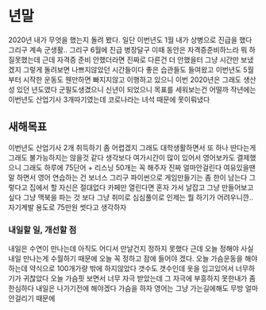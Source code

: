 # 년말

2020년 내가 무엇을 했는지 돌려 봤다. 일단 이번년도 1월 내가 상병으로 진급을 했다 그리구 계속 군생활.. 그리구 6월에 진급 병장달구 이때 동안은 자격증준비하느라 뭐 하질못했는데 근데 자격증 준비 안했더라면 진짜로 다른건 더 안했을터 그냥 시간만 보냈겠지 그렇게 돌려보면 나쁘지않았던 시간들이다
좋은 습관들도 들여왔고 이번년도 5월부터 시작한 운동도 웬만하면 빠지지않고 이행하고 있으니 이번 2020년은 그래도 생산성 있던 년도였다 군필도생겼으니
신년이 되었으니 목표를 세워보는건 어떨까 작년에는 이번년도 산업기사 3개따기였는데 코로나라는 녀석 때문에 못이뤄냈다 

## 새해목표

이번년도 산업기사 2개 취득하기 좀 어렵겠지 그래도 대학생활하면서 또 하나 딴다는게 그래도 불가능하지는 않을것 같다 생각보다 여가시간이 많이 있어서 영어보카도 결제했으니 그래도 하루에 75단어 + 리스닝 50개는 꼭 해주자 진짜 얼마안걸린다 여유있을땐 말 하면서 영어 연습하는 건 보너스
그리구 파이썬으로 게임만들기는 좀 한이 남는다 그렇다고 집에서 할 자신은 절대없다 카페만 열린다면 혼자 가서 날잡고 그냥 만들어보고싶다 그냥 맥북을 파는 것 보다 그냥 취미로 심심풀이로 인제는 뭘 하기가 어려우니깐.. 자기계발 용도로 75만원 썻다고 생각하자

### 내일할 일, 개선할 점

내일은 수연이 만나는데 아직도 어디서 만날건지 정하지 못했다 근데 오늘 정해야 사실 내일 만나는게 수월하기 때문에 오늘 꼭 정하고 잠에 들어야 겠다.
오늘 가슴운동을 해야하는데 약식으로 100개가량 밖에 하지않았다 갯수도 갯수인데 옷을 입고있어서 너무하기가 귀찮았다 오늘 가슴핏 보면서 너무 자극 받았는데 그 자극에 부흥하지 못한내가 좀 한심하다 내일은 나가기전에 해야겠다 가슴을 하자 영어는 그냥 가는길에해도 무방 얼마 안걸리기 때문에
